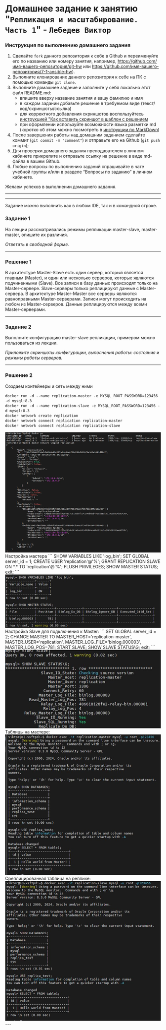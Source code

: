 # Домашнее задание к занятию "`Репликация и масштабирование. Часть 1`" - `Лебедев Виктор`


### Инструкция по выполнению домашнего задания

   1. Сделайте `fork` данного репозитория к себе в Github и переименуйте его по названию или номеру занятия, например, https://github.com/имя-вашего-репозитория/git-hw или  https://github.com/имя-вашего-репозитория/7-1-ansible-hw).
   2. Выполните клонирование данного репозитория к себе на ПК с помощью команды `git clone`.
   3. Выполните домашнее задание и заполните у себя локально этот файл README.md:
      - впишите вверху название занятия и вашу фамилию и имя
      - в каждом задании добавьте решение в требуемом виде (текст/код/скриншоты/ссылка)
      - для корректного добавления скриншотов воспользуйтесь [инструкцией "Как вставить скриншот в шаблон с решением](https://github.com/netology-code/sys-pattern-homework/blob/main/screen-instruction.md)
      - при оформлении используйте возможности языка разметки md (коротко об этом можно посмотреть в [инструкции  по MarkDown](https://github.com/netology-code/sys-pattern-homework/blob/main/md-instruction.md))
   4. После завершения работы над домашним заданием сделайте коммит (`git commit -m "comment"`) и отправьте его на Github (`git push origin`);
   5. Для проверки домашнего задания преподавателем в личном кабинете прикрепите и отправьте ссылку на решение в виде md-файла в вашем Github.
   6. Любые вопросы по выполнению заданий спрашивайте в чате учебной группы и/или в разделе “Вопросы по заданию” в личном кабинете.
   
   Желаем успехов в выполнении домашнего задания.

---

---

Задание можно выполнить как в любом IDE, так и в командной строке.

### Задание 1

На лекции рассматривались режимы репликации master-slave, master-master, опишите их различия.

*Ответить в свободной форме.*

---

### Решение 1
 В архитектуре Master-Slave есть один сервер, который является главным (Master), и один или несколько серверов, которые являются подчиненными (Slave).
 Все записи в базу данных происходят только на Master-сервере. Slave-серверы только реплицируют данные с Master-сервера.
 В архитектуре Master-Master все серверы являются равноправными Master-серверами.
 Записи могут происходить на любом из Master-серверов. Данные реплицируются между всеми Master-серверами.

---

### Задание 2

Выполните конфигурацию master-slave репликации, примером можно пользоваться из лекции.

*Приложите скриншоты конфигурации, выполнения работы: состояния и режимы работы серверов.*

---

### Решение 2

Создаем контейнеры и сеть между ними
```
docker run -d --name replication-master -e MYSQL_ROOT_PASSWORD=123456 -d mysql:8.3
docker run -d --name replication-slave -e MYSQL_ROOT_PASSWORD=123456 -d mysql:8.3
docker network create replication
docker network connect replication replication-master
docker network connect replication replication-slave
```
<img src="img/img1.jpg">
Настройка мастера
```
SHOW VARIABLES LIKE 'log_bin';
SET GLOBAL server_id = 1;
CREATE USER 'replication'@'%';
GRANT REPLICATION SLAVE ON *.* TO 'replication'@'%';
FLUSH PRIVILEGES;
SHOW MASTER STATUS;
exit;
```
<img src="img/img2.jpg">
Настройка Slave для подключения к Master:
```
SET GLOBAL server_id = 2;
CHANGE MASTER TO
    MASTER_HOST='replication-master',
    MASTER_USER='replication',
    MASTER_LOG_FILE='binlog.000003',
    MASTER_LOG_POS=781;
START SLAVE;
SHOW SLAVE STATUS\G;
exit;
```
<img src="img/img3.jpg">
Таблицы на мастере:
<img src="img/img4.jpg">
Среплицированная таблица на реплике:
<img src="img/img5.jpg">
---
